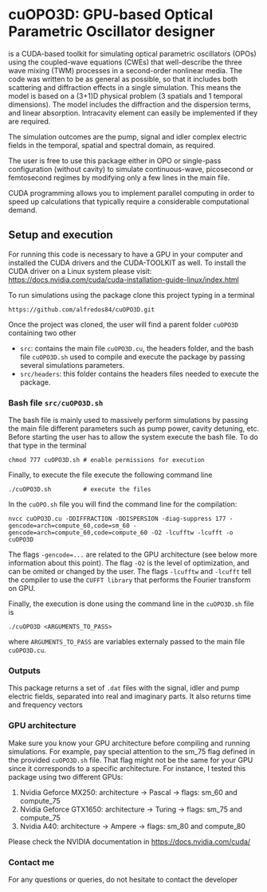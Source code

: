 # cuOPO3D: GPU-based Optical Parametric Oscillator designer

is a CUDA-based toolkit for simulating optical parametric oscillators (OPOs) using the coupled-wave equations (CWEs) that well-describe the three wave mixing (TWM) processes in a second-order nonlinear media.
The code was written to be as general as possible, so that it includes both scattering and diffraction effects in a single simulation. This means the model is based on a (3+1)D physical problem (3 spatials and 1 temporal dimensions). The model includes the diffraction and the dispersion terms, and linear absorption. Intracavity element can easily be implemented if they are required. 

The simulation outcomes are the pump, signal and idler complex electric fields in the temporal, spatial and spectral domain, as required.

The user is free to use this package either in OPO or single-pass configuration (without cavity) to simulate continuous-wave, picosecond or femtosecond regimes by modifying only a few lines in the main file.

CUDA programming allows you to implement parallel computing in order to speed up calculations that typically require a considerable computational demand.


## Setup and execution
For running this code is necessary to have a GPU in your computer and installed the CUDA drivers and the CUDA-TOOLKIT as well. 
To install the CUDA driver on a Linux system please visit: https://docs.nvidia.com/cuda/cuda-installation-guide-linux/index.html

To run simulations using the package clone this project typing in a terminal
```
https://github.com/alfredos84/cuOPO3D.git
```
Once the project was cloned, the user will find a parent folder `cuOPO3D` containing two other
- `src`: contains the main file `cuOPO3D.cu`, the headers folder, and the bash file `cuOPO3D.sh` used to compile and execute the package by passing several simulations parameters.
- `src/headers`: this folder contains the headers files needed to execute the package.

### Bash file `src/cuOPO3D.sh`

The bash file is mainly used to massively perform simulations by passing the main file different parameters such as pump power, cavity detuning, etc. Before starting the user has to allow the system execute the bash file. To do that type in the terminal
```
chmod 777 cuOPO3D.sh # enable permissions for execution
```

Finally, to execute the file execute the following command line
```
./cuOPO3D.sh         # execute the files
```

In the `cuOPO.sh` file you will find the command line for the compilation:
```
nvcc cuOPO3D.cu -DDIFFRACTION -DDISPERSION -diag-suppress 177 -gencode=arch=compute_60,code=sm_60 -gencode=arch=compute_60,code=compute_60 -O2 -lcufftw -lcufft -o cuOPO3D
```
The flags `-gencode=...` are related to the GPU architecture (see below more information about this point). The flag `-O2` is the level of optimization, and can be omited or changed by the user. The flags `-lcufftw` and `-lcufft` tell the compiler to use the `CUFFT library` that performs the Fourier transform on GPU.

Finally, the execution is done using the command line in the `cuOPO3D.sh` file is
```
./cuOPO3D <ARGUMENTS_TO_PASS>
```
where `ARGUMENTS_TO_PASS` are variables externaly passed to the main file `cuOPO3D.cu`.

### Outputs

This package returns a set of `.dat` files with the signal, idler and pump electric fields, separated into real and imaginary parts. It also returns time and frequency vectors

### GPU architecture
Make sure you know your GPU architecture before compiling and running simulations. For example, pay special attention to the sm_75 flag defined in the provided `cuOPO3D.sh` file. That flag might not be the same for your GPU since it corresponds to a specific architecture. For instance, I tested this package using two different GPUs:
1. Nvidia Geforce MX250: architecture -> Pascal -> flags: sm_60 and compute_75
2. Nvidia Geforce GTX1650: architecture -> Turing -> flags: sm_75 and compute_75
3. Nvidia A40: architecture -> Ampere -> flags: sm_80 and compute_80

Please check the NVIDIA documentation in https://docs.nvidia.com/cuda/


### Contact me
For any questions or queries, do not hesitate to contact the developer 
